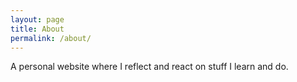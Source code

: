 ```yaml
---
layout: page
title: About
permalink: /about/
---
```


A personal website where I reflect and react on stuff I learn and do.
